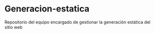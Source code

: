 # Generacion-estatica
Repositorio del equipo encargado de gestionar la generación estática del sitio web
